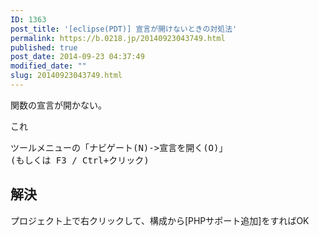 ```yaml
---
ID: 1363
post_title: '[eclipse(PDT)] 宣言が開けないときの対処法'
permalink: https://b.0218.jp/20140923043749.html
published: true
post_date: 2014-09-23 04:37:49
modified_date: ""
slug: 20140923043749.html
---
```

関数の宣言が開かない。

これ
<pre>ツールメニューの「ナビゲート(N)->宣言を開く(O)」
(もしくは F3 / Ctrl+クリック)</pre>
<!--more-->
<h2>解決</h2>
プロジェクト上で右クリックして、構成から[PHPサポート追加]をすればOK